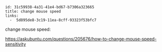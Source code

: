```
id: 31c59938-4a31-41e4-bd67-b7306a323665
title: change mouse speed
links:
  -  5d895de8-3c19-11ea-8cff-93323f53bfc7

```

change mouse speed:

https://askubuntu.com/questions/205676/how-to-change-mouse-speed-sensitivity
